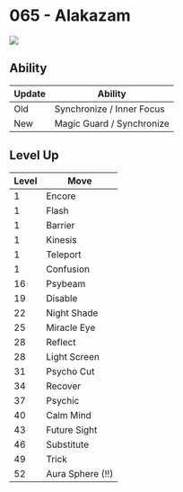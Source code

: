 # 065 - Alakazam
![][065]

## Ability

Update | Ability
---    | ---
Old    | Synchronize / Inner Focus
New    | Magic Guard / Synchronize

## Level Up

Level | Move
---   | ---
  1   | Encore
  1   | Flash
  1   | Barrier
  1   | Kinesis
  1   | Teleport
  1   | Confusion
 16   | Psybeam
 19   | Disable
 22   | Night Shade
 25   | Miracle Eye
 28   | Reflect
 28   | Light Screen
 31   | Psycho Cut
 34   | Recover
 37   | Psychic
 40   | Calm Mind
 43   | Future Sight
 46   | Substitute
 49   | Trick
 52   | Aura Sphere (!!)



[065]: /img/pokemon/065.png
